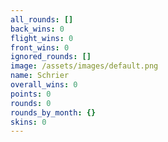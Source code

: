 ```yaml
---
all_rounds: []
back_wins: 0
flight_wins: 0
front_wins: 0
ignored_rounds: []
image: /assets/images/default.png
name: Schrier
overall_wins: 0
points: 0
rounds: 0
rounds_by_month: {}
skins: 0
---
```

